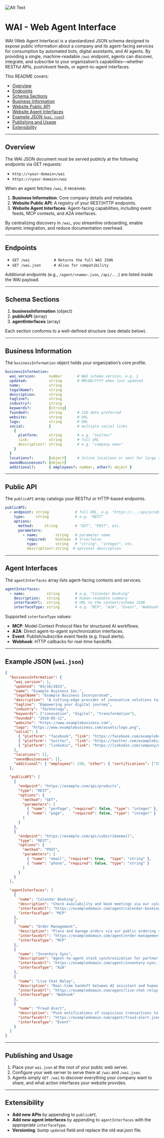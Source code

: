 ![Alt Text](wai-logos/wai-logo-w-800.png)

# WAI - Web Agent Interface

WAI (Web Agent Interface) is a standardized JSON schema designed to expose public information about a company and its agent-facing services for consumption by automated bots, digital assistants, and AI agents. By providing a single, machine-readable `/wai` endpoint, agents can discover, integrate, and subscribe to your organization’s capabilities—whether RESTful APIs, push/event feeds, or agent-to-agent interfaces.

This README covers:

- [Overview](#overview)
- [Endpoints](#endpoints)
- [Schema Sections](#schema-sections)
- [Business Information](#business-information)
- [Website Public API](#website-public-api)
- [Website Agent Interfaces](#website-agent-interfaces)
- [Example JSON (`wai.json`)](#example-json-waijson)
- [Publishing and Usage](#publishing-and-usage)
- [Extensibility](#extensibility)

---

## Overview

The WAI JSON document must be served publicly at the following endpoints via GET requests:

- `http://<your-domain>/wai`
- `https://<your-domain>/wai`

When an agent fetches `/wai`, it receives:

1. **Business Information**: Core company details and metadata.  
2. **Website Public API**: A registry of your REST/HTTP endpoints.  
3. **Website Agent Interfaces**: Agent-facing capabilities, including event feeds, MCP contexts, and A2A interfaces.

By centralizing discovery in `/wai`, you streamline onboarding, enable dynamic integration, and reduce documentation overhead.

---

## Endpoints

- `GET /wai           # Returns the full WAI JSON`
- `GET /wai.json      # Alias for compatibility`

Additional endpoints (e.g., `/agent/<name>.json`, `/api/...`) are listed inside the WAI payload.

---

## Schema Sections

1. **businessInformation** (object)  
2. **publicAPI** (array)  
3. **agentInterfaces** (array)  

Each section conforms to a well-defined structure (see details below).

---

## Business Information

The `businessInformation` object holds your organization’s core profile.

```yaml
businessInformation:
  wai_version:      number       # WAI schema version, e.g. 1
  updated:          string       # MM/DD/YYYY when last updated
  name:             string
  legalName?:       string
  description:      string
  tagline?:         string
  industry?:        string
  keywords?:        [string]
  founded?:         string       # ISO date preferred
  website:          string       # URL
  logo:             string       # URL
  social:           [            # multiple social links
    {
      platform:     string       # e.g. "twitter"
      link:         string       # full URL
      description?: string       # e.g. "company news"
    }
  ]
  locations?:       [object]     # Inline locations or omit for large sets
  ownedBusinesses?: [object]
  additional?:      { employees?: number, other?: object }
```

---

## Public API

The `publicAPI` array catalogs your RESTful or HTTP-based endpoints.

```yaml
publicAPI:
  - endpoint: string            # full URL, e.g. "https://.../api/products"
    type:     string            # e.g. "REST"
    options:
      method:     string        # "GET", "POST", etc.
      parameters:
        - name:        string   # parameter name
          required:    boolean  # true/false
          type:        string   # "string", "integer", etc.
          description?:string  # optional description
```

---

## Agent Interfaces

The `agentInterfaces` array lists agent-facing contexts and services.

```yaml
agentInterfaces:
  - name:          string       # e.g. "Calendar Booking"
    description:   string       # human-readable summary
    interfaceUrl:  string       # URL to the context/schema JSON
    interfaceType: string       # e.g. "MCP", "A2A", "Event", "Webhook"
```

Supported `interfaceType` values:

- **MCP**: Model Context Protocol files for structured AI workflows.  
- **A2A**: Direct agent-to-agent synchronization interfaces.  
- **Event**: Publish/subscribe event feeds (e.g. fraud alerts).  
- **Webhook**: HTTP callbacks for real-time handoffs.

---

## Example JSON (`wai.json`)

```json
{
  "businessInformation": {
    "wai_version": 1,
    "updated": "04/16/2025",
    "name": "Example Business Inc.",
    "legalName": "Example Business Incorporated",
    "description": "A cutting-edge provider of innovative solutions tailored for digital transformation.",
    "tagline": "Empowering your digital journey",
    "industry": "Technology",
    "keywords": ["innovation", "digital", "transformation"],
    "founded": "2010-05-12",
    "website": "https://www.examplebusiness.com",
    "logo": "https://www.examplebusiness.com/assets/logo.png",
    "social": [
      { "platform": "facebook", "link": "https://facebook.com/examplebusiness", "description": "company page" },
      { "platform": "twitter",  "link": "https://twitter.com/examplebiz",      "description": "product updates" },
      { "platform": "linkedin", "link": "https://linkedin.com/company/examplebusiness", "description": "corporate profile" }
    ],
    "locations": [],
    "ownedBusinesses": [],
    "additional": { "employees": 150, "other": { "certifications": ["ISO9001", "Tech Innovator Award 2023"] } }
  },

  "publicAPI": [
    {
      "endpoint": "https://example.com/api/products",
      "type": "REST",
      "options": {
        "method": "GET",
        "parameters": [
          { "name": "perPage", "required": false, "type": "integer" },
          { "name": "page",    "required": false, "type": "integer" }
        ]
      }
    },
    {
      "endpoint": "https://example.com/api/subscribeemail",
      "type": "REST",
      "options": {
        "method": "POST",
        "parameters": [
          { "name": "email", "required": true,  "type": "string" },
          { "name": "phone", "required": false, "type": "string" }
        ]
      }
    }
  ],

  "agentInterfaces": [
    {
      "name": "Calendar Booking",
      "description": "Check availability and book meetings via our calendar API.",
      "interfaceUrl": "https://exampledomain.com/agent/calendar-booking.json",
      "interfaceType": "MCP"
    },
    {
      "name": "Order Management",
      "description": "Place and manage orders via our public ordering system.",
      "interfaceUrl": "https://exampledomain.com/agent/order-management.json",
      "interfaceType": "MCP"
    },
    {
      "name": "Inventory Sync",
      "description": "Agent-to-agent stock synchronization for partner platforms.",
      "interfaceUrl": "https://exampledomain.com/agent/inventory-sync.json",
      "interfaceType": "A2A"
    },
    {
      "name": "Live Chat Relay",
      "description": "Real-time handoff between AI assistant and human chat operator.",
      "interfaceUrl": "https://exampledomain.com/agent/live-chat-relay.json",
      "interfaceType": "Webhook"
    },
    {
      "name": "Fraud Alert",
      "description": "Push notifications of suspicious transactions to security agents.",
      "interfaceUrl": "https://exampledomain.com/agent/fraud-alert.json",
      "interfaceType": "Event"
    }
  ]
}
```

---

## Publishing and Usage

1. Place your `wai.json` at the root of your public web server.  
2. Configure your web server to serve them at `/wai` and `/wai.json`.  
3. Agents simply `GET /wai` to discover everything your company want to share, and what action interfaces your website provides.

---

## Extensibility

- **Add new APIs** by appending to `publicAPI`.  
- **Add new agent interfaces** by appending to `agentInterfaces` with the appropriate `interfaceType`.  
- **Versioning**: bump `updated` field and replace the old wai.json file.  
